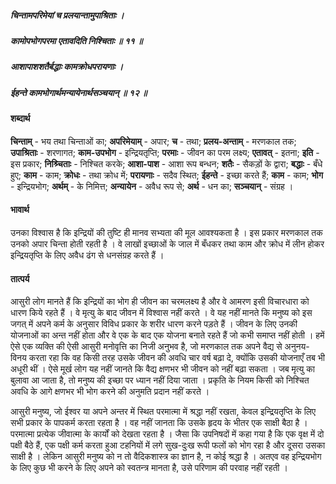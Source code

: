 ##### चिन्तामपरिमेयां च प्रलयान्तामुपाश्रिताः ।
##### कामोपभोगपरमा एतावदिति निश्चिताः ॥ ११ ॥
##### आशापाशशतैर्बद्धाः कामक्रोधपरायणाः ।
##### ईहन्ते कामभोगार्थमन्यायेनार्थसञ्चयान् ॥ १२ ॥

#### शब्दार्थ

**चिन्ताम्** - भय तथा चिन्ताओं का; **अपरिमेयाम्** - अपार; **च** - तथा; **प्रलय-अन्ताम्** - मरणकाल तक; **उपाश्रिताः** - शरणागत; **काम-उपभोग** - इन्द्रियतृप्ति; **परमाः** - जीवन का परम लक्ष्य; **एतावत्** - इतना; **इति** - इस प्रकार; **निश्र्चिताः** - निश्चित करके; **आशा-पाश** - आशा रूप बन्धन; **शतैः** - सैकड़ों के द्वारा; **बद्धाः** - बँधे हुए; **काम** - काम; **क्रोधः** - तथा क्रोध में; **परायणाः** - सदैव स्थित; **ईहन्ते** - इच्छा करते हैं; **काम** - काम; **भोग** - इन्द्रियभोग; **अर्थम्** - के निमित्त; **अन्यायेन** - अवैध रूप से; **अर्थ** - धन का; **सञ्चयान्** - संग्रह ।

#### भावार्थ

उनका विश्वास है कि इन्द्रियों की तुष्टि ही मानव सभ्यता की मूल आवश्यकता है । इस प्रकार मरणकाल तक उनको अपार चिन्ता होती रहती है । वे लाखों इच्छाओं के जाल में बँधकर तथा काम और क्रोध में लीन होकर इन्द्रियतृप्ति के लिए अवैध ढंग से धनसंग्रह करते हैं ।

#### तात्पर्य

आसुरी लोग मानते हैं कि इन्द्रियों का भोग ही जीवन का चरमलक्ष्य है और वे आमरण इसी विचारधारा को धारण किये रहते हैं । वे मृत्यु के बाद जीवन में विश्वास नहीं करते । वे यह नहीं मानते कि मनुष्य को इस जगत् में अपने कर्म के अनुसार विविध प्रकार के शरीर धारण करने पड़ते हैं । जीवन के लिए उनकी योजनाओं का अन्त नहीं होता और वे एक के बाद एक योजना बनाते रहते हैं जो कभी समाप्त नहीं होती । हमें ऐसे एक व्यक्ति की ऐसी आसुरी मनोवृत्ति का निजी अनुभव है, जो मरणकाल तक अपने वैद्य से अनुनय-विनय करता रहा कि वह किसी तरह उसके जीवन की अवधि चार वर्ष बढ़ा दे, क्योंकि उसकी योजनाएँ तब भी अधूरी थीं । ऐसे मूर्ख लोग यह नहीं जानते कि वैद्य क्षणभर भी जीवन को नहीं बढ़ा सकता । जब मृत्यु का बुलावा आ जाता है, तो मनुष्य की इच्छा पर ध्यान नहीं दिया जाता । प्रकृति के नियम किसी को निश्चित अवधि के आगे क्षणभर भी भोग करने की अनुमति प्रदान नहीं करते ।

आसुरी मनुष्य, जो ईश्वर या अपने अन्तर में स्थित परमात्मा में श्रद्धा नहीं रखता, केवल इन्द्रियतृप्ति के लिए सभी प्रकार के पापकर्म करता रहता है । वह नहीं जानता कि उसके हृदय के भीतर एक साक्षी बैठा है । परमात्मा प्रत्येक जीवात्मा के कार्यों को देखता रहता है । जैसा कि उपनिषदों में कहा गया है कि एक वृक्ष में दो पक्षी बैठे हैं, एक पक्षी कर्म करता हुआ टहनियों में लगे सुख-दुःख रूपी फलों को भोग रहा है और दूसरा उसका साक्षी है । लेकिन आसुरी मनुष्य को न तो वैदिकशास्त्र का ज्ञान है, न कोई श्रद्धा है । अतएव वह इन्द्रियभोग के लिए कुछ भी करने के लिए अपने को स्वतन्त्र मानता है, उसे परिणाम की परवाह नहीं रहती ।